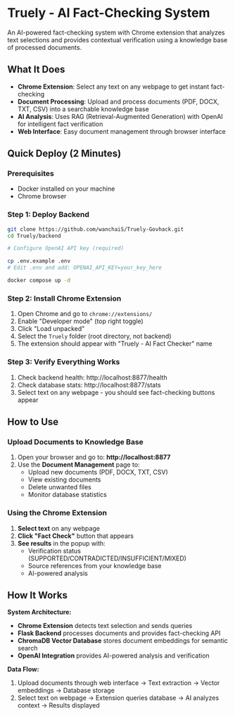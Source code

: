 # Truely - AI Fact-Checking System

An AI-powered fact-checking system with Chrome extension that analyzes text selections and provides contextual verification using a knowledge base of processed documents.

## What It Does

- **Chrome Extension**: Select any text on any webpage to get instant fact-checking
- **Document Processing**: Upload and process documents (PDF, DOCX, TXT, CSV) into a searchable knowledge base
- **AI Analysis**: Uses RAG (Retrieval-Augmented Generation) with OpenAI for intelligent fact verification
- **Web Interface**: Easy document management through browser interface

## Quick Deploy (2 Minutes)

### Prerequisites
- Docker installed on your machine
- Chrome browser

### Step 1: Deploy Backend
```bash
git clone https://github.com/wanchaiS/Truely-Govhack.git
cd Truely/backend

# Configure OpenAI API key (required)

cp .env.example .env
# Edit .env and add: OPENAI_API_KEY=your_key_here

docker compose up -d
```

### Step 2: Install Chrome Extension
1. Open Chrome and go to `chrome://extensions/`
2. Enable "Developer mode" (top right toggle)
3. Click "Load unpacked"
4. Select the `Truely` folder (root directory, not backend)
5. The extension should appear with "Truely - AI Fact Checker" name

### Step 3: Verify Everything Works
1. Check backend health: http://localhost:8877/health
2. Check database stats: http://localhost:8877/stats
3. Select text on any webpage - you should see fact-checking buttons appear

## How to Use

### Upload Documents to Knowledge Base
1. Open your browser and go to: **http://localhost:8877**
2. Use the **Document Management** page to:
   - Upload new documents (PDF, DOCX, TXT, CSV)
   - View existing documents
   - Delete unwanted files
   - Monitor database statistics

### Using the Chrome Extension
1. **Select text** on any webpage
2. **Click "Fact Check"** button that appears
3. **See results** in the popup with:
   - Verification status (SUPPORTED/CONTRADICTED/INSUFFICIENT/MIXED)
   - Source references from your knowledge base
   - AI-powered analysis

## How It Works

**System Architecture:**
- **Chrome Extension** detects text selection and sends queries
- **Flask Backend** processes documents and provides fact-checking API  
- **ChromaDB Vector Database** stores document embeddings for semantic search
- **OpenAI Integration** provides AI-powered analysis and verification

**Data Flow:**
1. Upload documents through web interface → Text extraction → Vector embeddings → Database storage
2. Select text on webpage → Extension queries database → AI analyzes context → Results displayed

